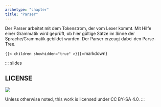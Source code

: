 ```yaml
---
archetype: "chapter"
title: "Parser"
---
```



Der Parser arbeitet mit dem Tokenstrom, der vom Lexer kommt. Mit Hilfe einer Grammatik wird
geprüft, ob hier gültige Sätze im Sinne der Sprache/Grammatik gebildet wurden. Der Parser
erzeugt dabei den Parse-Tree.


`{{< children showhidden="true" >}}`{=markdown}







<!-- DO NOT REMOVE - THIS IS A LAST SLIDE TO INDICATE THE LICENSE AND POSSIBLE EXCEPTIONS (IMAGES, ...). -->
::: slides
## LICENSE
![](https://licensebuttons.net/l/by-sa/4.0/88x31.png)

Unless otherwise noted, this work is licensed under CC BY-SA 4.0.
:::
